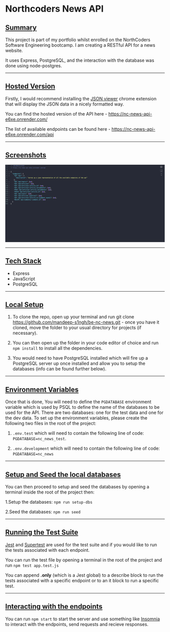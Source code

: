 # **Northcoders News API**

## <ins>Summary</ins>

This project is part of my portfolio whilst enrolled on the NorthCoders Software Engineering bootcamp. I am creating a RESTful API for a news website.

It uses Express, PostgreSQL, and the interaction with the database was done using node-postgres.

---

## <ins>Hosted Version</ins>

Firstly, I would recommend installing the [JSON viewer](https://chrome.google.com/webstore/detail/json-viewer/gbmdgpbipfallnflgajpaliibnhdgobh) chrome extension that will display the JSON data in a nicely formatted way.

You can find the hosted version of the API here - https://nc-news-api-e6xe.onrender.com/

The list of available endpoints can be found here - https://nc-news-api-e6xe.onrender.com/api

---

## <ins>Screenshots</ins>

![Endpoints](./screenshots/endpoints.png)

---

## <ins>Tech Stack</ins>

- Express
- JavaScript
- PostgreSQL

---

## <ins>Local Setup</ins>

1. To clone the repo, open up your terminal and run git clone https://github.com/mandeep-s1ngh/be-nc-news.git - once you have it cloned, move the folder to your usual directory for projects (if necessary).

2. You can then open up the folder in your code editor of choice and run `npm install` to install all the dependencies.

3. You would need to have PostgreSQL installed which will fire up a PostgreSQL server up once installed and allow you to setup the databases (info can be found further below).

---

## <ins>Environment Variables</ins>

Once that is done, You will need to define the `PGDATABASE` environment variable which is used by PSQL to define the name of the databases to be used for the API.
There are two databases: one for the test data and one for the dev data.
To set up the environment variables, please create the following two files in the root of the project:

1. `.env.test` which will need to contain the following line of code: `PGDATABASE=nc_news_test`.

2. `.env.development` which will need to contain the following line of code: `PGDATABASE=nc_news`

---

## <ins>Setup and Seed the local databases</ins>

You can then proceed to setup and seed the databases by opening a terminal inside the root of the project then:

1.Setup the databases: `npm run setup-dbs`

2.Seed the databases: `npm run seed`

---

## <ins>Running the Test Suite</ins>

[Jest](https://jestjs.io/) and [Supertest](https://github.com/ladjs/supertest) are used for the test suite and if you would like to run the tests associated with each endpoint.

You can run the test file by opening a terminal in the root of the project and run `npm test app.test.js`

You can append **.only** (which is a Jest global) to a describe block to run the tests associated with a specific endpoint or to an it block to run a specific test.

---

## <ins>Interacting with the endpoints</ins>

You can run `npm start` to start the server and use something like [Insomnia](https://insomnia.rest/) to interact with the endpoints, send requests and recieve responses.

